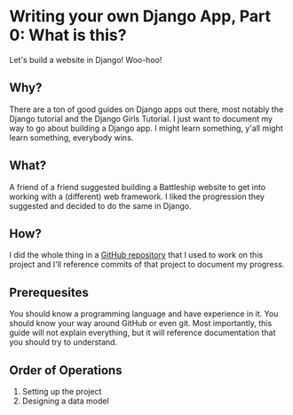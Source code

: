 # Writing your own Django App, Part 0: What is this?

Let's build a website in Django! Woo-hoo!

## Why?

There are a ton of good guides on Django apps out there, most notably the Django tutorial and the Django Girls Tutorial.
I just want to document my way to go about building a Django app. I might learn something, y'all might learn something,
everybody wins.

## What?

A friend of a friend suggested building a Battleship website to get into working with a (different) web framework. I
liked the progression they suggested and decided to do the same in Django.

## How?

I did the whole thing in a [GitHub repository](https://github.com/rixx/Battleship) that I used to work on this project
and I'll reference commits of that project to document my progress.

## Prerequesites

You should know a programming language and have experience in it. You should know your way around GitHub or even git.
Most importantly, this guide will not explain everything, but it will reference documentation that you should try to
understand.

## Order of Operations

1. Setting up the project
2. Designing a data model
